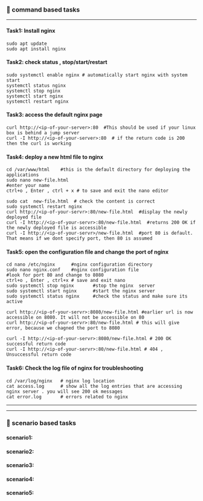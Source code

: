 ### :camel: command based tasks
---
#### Task1: Install nginx 
```
sudo apt update
sudo apt install nginx
```
#### Task2: check status , stop/start/restart 
```
sudo systemctl enable nginx # automatically start nginx with system start
systemctl status nginx
systemctl stop nginx
systemctl start nginx
systemctl restart nginx
```
#### Task3: access the default nginx page 
```
curl http://<ip-of-your-server>:80  #This should be used if your linux box is behind a jump server
curl -I http://<ip-of-your-server>:80  # if the return code is 200 then the curl is working
```
#### Task4: deploy a new html file to nginx 
```
cd /var/www/html    #this is the default directory for deploying the applications
sudo nano new-file.html
#enter your name 
ctrl+o , Enter , ctrl + x # to save and exit the nano editor

sudo cat  new-file.html  # check the content is correct
sudo systemctl restart nginx
curl http://<ip-of-your-servr>:80/new-file.html  #display the newly deployed file
curl -I http://<ip-of-your-servr>:80/new-file.html  #returns 200 OK if the newly deployed file is accessible
curl -I http://<ip-of-your-servr>/new-file.html  #port 80 is default. That means if we dont specify port, then 80 is assumed
```
#### Task5: open the configuration file and change the port of nginx
```
cd nano /etc/nginx      #nginx configuration directory
sudo nano nginx.conf    #nginx configuration file 
#look for port 80 and change to 8080
ctrl+o , Enter , ctrl+x # save and exit nano
sudo systemctl stop nginx       #stop the nginx  server
sudo systemctl start nginx      #start the nginx server
sudo systemctl status nginx     #check the status and make sure its active 

curl http://<ip-of-your-servr>:8080/new-file.html #earlier url is now accessible on 8080. It will not be accessible on 80
curl http://<ip-of-your-servr>:80/new-file.html # this will give error, because we chagned the port to 8080

curl -I http://<ip-of-your-servr>:8080/new-file.html # 200 OK successful return code
curl -I http://<ip-of-your-servr>:80/new-file.html # 404 , Unsuccessful return code 

```
#### Task6: Check the log file of nginx for troubleshooting
```
cd /var/log/nginx   # nginx log location
cat access.log      # show all the log entries that are accessing nginx server . you will see 200 ok messages
cat error.log       # errors related to nginx 
```
---
---
### :rocket: scenario based tasks 
#### scenario1: 
#### scenario2: 
#### scenario3: 
#### scenario4: 
#### scenario5: 
